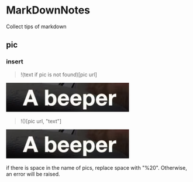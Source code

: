 # MarkDownNotes

Collect tips of markdown

## pic

### insert

> !(text if pic is not found)[pic url]

![](https://github.com/CoryVegan/MarkDownNotes/blob/master/Screenshot%20from%202018-08-30%2013-46-54.png?raw=true)

> !()[pic url, "text"]

![](https://github.com/CoryVegan/MarkDownNotes/blob/master/Screenshot%20from%202018-08-30%2013-46-54.png?raw=true, "text")

if there is space in the name of pics, replace space with "%20". Otherwise, an error will be raised.
